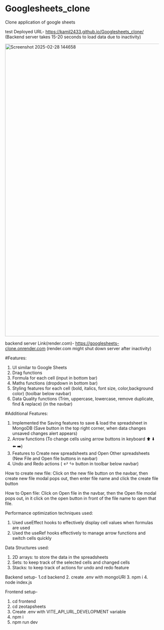 # Googlesheets_clone
Clone application of google sheets

test Deployed URL- https://kamil2433.github.io/Googlesheets_clone/
(Backend server takes 15-20 seconds to load data due to inactivity)


<img width="955" alt="Screenshot 2025-02-28 144658" src="https://github.com/user-attachments/assets/c99522c6-3f62-4c24-9dec-2dcd28fac079" />

backend server Link(render.com)- https://googlesheets-clone.onrender.com  (render.com might shut down server after inactivity)

#Features: 
1. UI similar to Google Sheets 
2. Drag functions 
3. Formula for each cell  (input in bottom bar)
4. Maths functions (dropdown in bottom bar)
5. Styling features for each cell (bold, italics, font size, color,background color) (toolbar below navbar)
6. Data Quality functions (Trim, uppercase, lowercase, remove duplicate, find & 
replace)  (in the navbar)

#Additional Features: 
1. Implemented the Saving features to save & load the spreadsheet in MongoDB  (Save button in the top right corner, when data changes unsaved changes alert appears)
2. Arrow functions (To change cells using arrow buttons in keyboard ⬆️ ⬇️ ⬅️ ➡️) 
3. Features to Create new spreadsheets and Open Other spreadsheets (New File and Open file buttons in navbar)
4. Undo and Redo actions (  ↩️ ↪️ button in toolbar below navbar)

How to create new file:
Click on the new file button on the navbar, then create new file modal pops out, then enter file name and click the create file button

How to Open file:
Click on Open file in the navbar, then the Open file modal pops out, in it click on the open button in front of the file name to open that file.

Performance optimization techniques used:
1. Used useEffect hooks to effectively display cell values when formulas are used
2. Used the useRef hooks effectively to manage arrow functions and switch cells quickly

Data Structures used:
1. 2D arrays: to store the data in the spreadsheets
2. Sets: to keep track of the selected cells and changed cells
3. Stacks: to keep track of actions for undo and redo feature


Backend setup-
1.cd backend
2. create .env with mongoURI
3. npm i
4. node index.js

Frontend setup-
1. cd frontend
2. cd zeotapsheets
3. Create .env with VITE_API_URL_DEVELOPMENT variable
4. npm i
5. npm run dev
